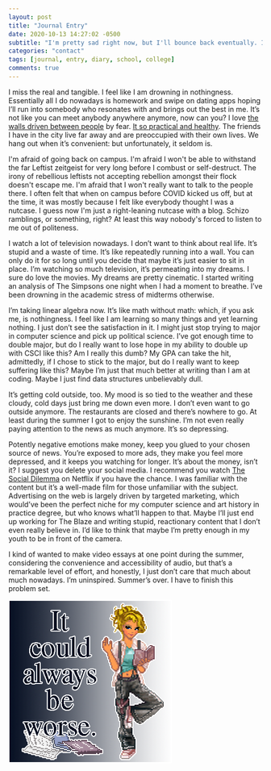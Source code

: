```yaml
---
layout: post
title: "Journal Entry"
date: 2020-10-13 14:27:02 -0500
subtitle: "I'm pretty sad right now, but I'll bounce back eventually. I always do... Don't really have a choice, now do we?"
categories: "contact"
tags: [journal, entry, diary, school, college]
comments: true
---
```

<!-- more -->I miss the real and tangible. I feel like I am drowning in nothingness. Essentially all I do nowadays is homework and swipe on dating apps hoping I’ll run into somebody who resonates with and brings out the best in me. It’s not like you can meet anybody anywhere anymore, now can you? I love <a href="https://knowyourmeme.com/memes/gamer-joker-gamers-rise-up-we-live-in-a-society" target="_blank">the walls driven between people</a> by fear. <a href="https://youtu.be/nvesu6oK4rU" target="_blank">It so practical and healthy</a>. The friends I have in the city live far away and are preoccupied with their own lives. We hang out when it’s convenient: but unfortunately, it seldom is.

I'm afraid of going back on campus. I'm afraid I won't be able to withstand the far Leftist zeitgeist for very long before I combust or self-destruct. The irony of rebellious leftists not accepting rebellion amongst their flock doesn't escape me. I'm afraid that I won't really want to talk to the people there. I often felt that when on campus before COVID kicked us off, but at the time, it was mostly because I felt like everybody thought I was a nutcase. I guess now I'm just a right-leaning nutcase with a blog. Schizo ramblings, or something, right? At least this way nobody's forced to listen to me out of politeness.

I watch a lot of television nowadays. I don’t want to think about real life. It’s stupid and a waste of time. It’s like repeatedly running into a wall. You can only do it for so long until you decide that maybe it’s just easier to sit in place. I’m watching so much television, it’s permeating into my dreams. I sure do love the movies. My dreams are pretty cinematic. I started writing an analysis of The Simpsons one night when I had a moment to breathe. I’ve been drowning in the academic stress of midterms otherwise.

I’m taking linear algebra now. It’s like math without math: which, if you ask me, is nothingness. I feel like I am learning so many things and yet learning nothing. I just don’t see the satisfaction in it. I might just stop trying to major in computer science and pick up political science. I’ve got enough time to double major, but do I really want to lose hope in my ability to double up with CSCI like this? Am I really this dumb? My GPA can take the hit, admittedly, if I chose to stick to the major, but do I really want to keep suffering like this? Maybe I’m just that much better at writing than I am at coding. Maybe I just find data structures unbelievably dull.

It’s getting cold outside, too. My mood is so tied to the weather and these cloudy, cold days just bring me down even more. I don’t even want to go outside anymore. The restaurants are closed and there’s nowhere to go. At least during the summer I got to enjoy the sunshine. I’m not even really paying attention to the news as much anymore. It’s so depressing.

Potently negative emotions make money, keep you glued to your chosen source of news. You’re exposed to more ads, they make you feel more depressed, and it keeps you watching for longer. It’s about the money, isn’t it? I suggest you delete your social media. I recommend you watch <a href="https://www.netflix.com/title/81254224" target="_blank">The Social Dilemma</a> on Netflix if you have the chance. I was familiar with the content but it’s a well-made film for those unfamiliar with the subject. Advertising on the web is largely driven by targeted marketing, which would’ve been the perfect niche for my computer science and art history in practice degree, but who knows what’ll happen to that. Maybe I’ll just end up working for The Blaze and writing stupid, reactionary content that I don’t even really believe in. I’d like to think that maybe I’m pretty enough in my youth to be in front of the camera.

I kind of wanted to make video essays at one point during the summer, considering the convenience and accessibility of audio, but that’s a remarkable level of effort, and honestly, I just don’t care that much about much nowadays. I’m uninspired. Summer’s over. I have to finish this problem set.

<img src="/images/couldbeworse.png" style="margin: auto;">
